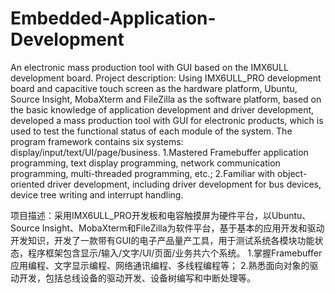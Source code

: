 # Embedded-Application-Development
An electronic mass production tool with GUI based on the IMX6ULL development board.
Project description: Using IMX6ULL_PRO development board and capacitive touch screen as the hardware platform, Ubuntu, Source Insight, MobaXterm and FileZilla as the software platform, based on the basic knowledge of application development and driver development, developed a mass production tool with GUI for electronic products, which is used to test the functional status of each module of the system. The program framework contains six systems: display/input/text/UI/page/business.
1.Mastered Framebuffer application programming, text display programming, network communication programming, multi-threaded programming, etc.;
2.Familiar with object-oriented driver development, including driver development for bus devices, device tree writing and interrupt handling.

项目描述：采用IMX6ULL_PRO开发板和电容触摸屏为硬件平台，以Ubuntu、Source Insight、MobaXterm和FileZilla为软件平台，基于基本的应用开发和驱动开发知识，开发了一款带有GUI的电子产品量产工具，用于测试系统各模块功能状态，程序框架包含显示/输入/文字/UI/页面/业务共六个系统。
1.掌握Framebuffer应用编程、文字显示编程、网络通讯编程、多线程编程等；
2.熟悉面向对象的驱动开发，包括总线设备的驱动开发、设备树编写和中断处理等。
